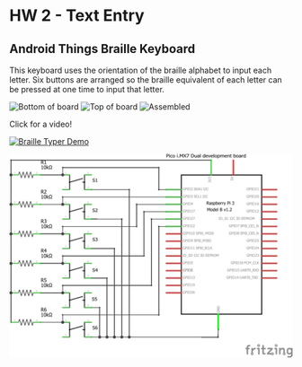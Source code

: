 HW 2 - Text Entry
=====================================
## Android Things Braille Keyboard

This keyboard uses the orientation of the braille alphabet to input each letter. Six buttons are arranged so the braille equivalent of each letter can be pressed at one time to input that letter.

![Bottom of board](_STU2154.JPG)
![Top of board](_STU2153.JPG)
![Assembled](_STU2158.JPG)

Click for a video!

[![Braille Typer Demo](https://img.youtube.com/vi/GN66CHK_a1M/0.jpg)](https://youtu.be/GN66CHK_a1M)


![Made in Fritzing](Braille_Typer.png)
